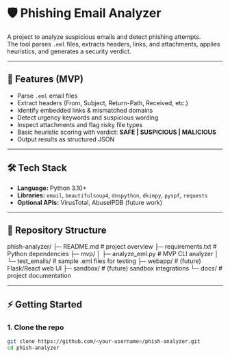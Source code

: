 # 🛡️ Phishing Email Analyzer

A project to analyze suspicious emails and detect phishing attempts.  
The tool parses `.eml` files, extracts headers, links, and attachments, applies heuristics, and generates a security verdict.  

---

## 🚀 Features (MVP)
- Parse `.eml` email files  
- Extract headers (From, Subject, Return-Path, Received, etc.)  
- Identify embedded links & mismatched domains  
- Detect urgency keywords and suspicious wording  
- Inspect attachments and flag risky file types  
- Basic heuristic scoring with verdict: **SAFE | SUSPICIOUS | MALICIOUS**  
- Output results as structured JSON  

---

## 🛠️ Tech Stack
- **Language:** Python 3.10+  
- **Libraries:** `email`, `beautifulsoup4`, `dnspython`, `dkimpy`, `pyspf`, `requests`  
- **Optional APIs:** VirusTotal, AbuseIPDB (future work)  

---

## 📂 Repository Structure
phish-analyzer/
├─ README.md # project overview
├─ requirements.txt # Python dependencies
├─ mvp/
│ ├─ analyze_eml.py # MVP CLI analyzer
│ └─ test_emails/ # sample .eml files for testing
├─ webapp/ # (future) Flask/React web UI
├─ sandbox/ # (future) sandbox integrations
└─ docs/ # project documentation

---

## ⚡ Getting Started

### 1. Clone the repo
```bash
git clone https://github.com/<your-username>/phish-analyzer.git
cd phish-analyzer
